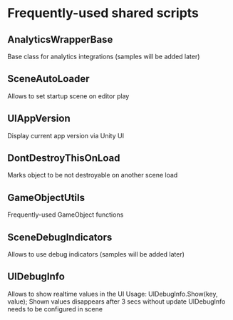 # Frequently-used shared scripts

## AnalyticsWrapperBase

Base class for analytics integrations (samples will be added later)

## SceneAutoLoader

Allows to set startup scene on editor play

## UIAppVersion

Display current app version via Unity UI

## DontDestroyThisOnLoad

Marks object to be not destroyable on another scene load

## GameObjectUtils

Frequently-used GameObject functions

## SceneDebugIndicators

Allows to use debug indicators (samples will be added later)

## UIDebugInfo

Allows to show realtime values in the UI
Usage: UIDebugInfo.Show(key, value);
Shown values disappears after 3 secs without update
UIDebugInfo needs to be configured in scene